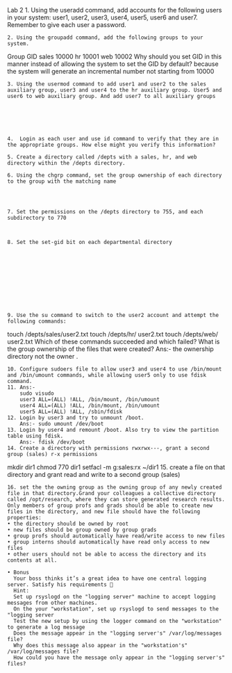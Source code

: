 Lab 2
    1. Using the useradd command, add accounts for the following users in your system: user1, user2, user3, user4, user5, user6 and user7. Remember to give each user a password.







    2. Using the groupadd command, add the following groups to your system.
Group			GID
sales			10000
hr			10001
web			10002
Why should you set GID in this manner instead of allowing the system to set the GID by default? 
because the system will generate an incremental number not starting from 10000




    3. Using the usermod command to add user1 and user2 to the sales auxiliary group, user3 and user4 to the hr auxiliary group. User5 and user6 to web auxiliary group. And add user7 to all auxiliary groups  






    4.  Login as each user and use id command to verify that they are in the appropriate groups. How else might you verify this information?

    5. Create a directory called /depts with a sales, hr, and web directory within the /depts directory.

    6. Using the chgrp command, set the group ownership of each directory to the group with the matching name




    7. Set the permissions on the /depts directory to 755, and each subdirectory to 770



    8. Set the set-gid bit on each departmental directory











    9. Use the su command to switch to the user2 account and attempt the following commands:
touch /depts/sales/user2.txt
touch /depts/hr/ user2.txt
touch /depts/web/ user2.txt
Which of these commands succeeded and which failed? What is the group ownership of the files that were created?
Ans:- the ownership directory not the owner .

    10. Configure sudoers file to allow user3 and user4 to use /bin/mount and /bin/umount commands, while allowing user5 only to use fdisk command.
    11. Ans:-
		sudo visudo
		user3 ALL=(ALL) !ALL, /bin/mount, /bin/umount
		user4 ALL=(ALL) !ALL, /bin/mount, /bin/umount
		user5 ALL=(ALL) !ALL, /sbin/fdisk
    12. Login by user3 and try to unmount /boot.
		Ans:- sudo umount /dev/boot
    13. Login by user4 and remount /boot. Also try to view the partition table using fdisk.
		Ans:- fdisk /dev/boot
    14. Create a directory with permissions rwxrwx---, grant a second group (sales) r-x permissions
mkdir dir1
chmod 770 dir1
setfacl -m g:sales:rx ~/dir1
    15.  create a file on that directory and grant read and write to a second group (sales)




















    16. set the the owning group as the owning group of any newly created file in that directory.Grand your colleagues a collective directory called /opt/research, where they can store generated research results. Only members of group profs and grads should be able to create new files in the directory, and new file should have the following properties:
    • the directory should be owned by root
    • new files should be group owned by group grads
    • group profs should automatically have read/write access to new files
    • group interns should automatically have read only access to new files
    • other users should not be able to access the directory and its contents at all.
      
    • Bonus
      Your boss thinks it’s a great idea to have one central logging server. Satisfy his requirements 
      Hint:
      Set up rsyslogd on the "logging server" machine to accept logging messages from other machines.
      On the your "workstation", set up rsyslogd to send messages to the "logging server
      Test the new setup by using the logger command on the "workstation" to generate a log message
      Does the message appear in the "logging server's" /var/log/messages file?
      Why does this message also appear in the "workstation's" /var/log/messages file?
      How could you have the message only appear in the "logging server's" files?